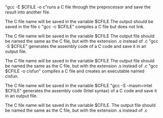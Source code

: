 "gcc -E $CFILE -o c"runs a C file through the preprocessor and save the result into another file.

The C file name will be saved in the variable $CFILE
The output should be saved in the file c
"gcc -c $CFILE" compiles a C file but does not link.

The C file name will be saved in the variable $CFILE
The output file should be named the same as the C file, but with the extension .o instead of .c
"gcc -S $CFILE" generates the assembly code of a C code and save it in an output file.

The C file name will be saved in the variable $CFILE
The output file should be named the same as the C file, but with the extension .s instead of .c
"gcc $CFILE -o cisfun" compiles a C file and creates an executable named cisfun.

The C file name will be saved in the variable $CFILE
"gcc -S -masm=intel $CFILE" generates the assembly code (Intel syntax) of a C code and save it in an output file.

The C file name will be saved in the variable $CFILE.
The output file should be named the same as the C file, but with the extension .s instead of .c

